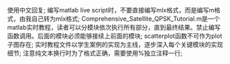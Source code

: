 使用中文回复;
编写matlab live script时，不要直接编写mlx格式，而是编写m格式，由我自己转为mlx格式;
Comprehensive_Satellite_QPSK_Tutorial.m是一个matlab实时教程，读者可以分模块依次执行所有部分，直到最终结果。禁止编写函数调用。后面的模块必须能够接续上前面的模块;
scatterplot函数不可作为plot子图存在;
实时教程文件以学生案例的实现为主线，逐步深入每个关键模块的实现细节;
注意纯文本换行时为了格式正确，需要使用%独立注释一行;